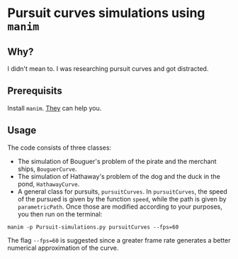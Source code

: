 # Pursuit curves simulations using `manim`
## Why?
I didn't mean to. I was researching pursuit curves and got distracted.

## Prerequisits
Install `manim`. [They](https://docs.manim.community/en/latest/installation.html) can help you.

## Usage
The code consists of three classes:
 - The simulation of Bouguer's problem of the pirate and the merchant ships, `BouguerCurve`.
 - The simulation of Hathaway's problem of the dog and the duck in the pond, `HathawayCurve`.
 - A general class for pursuits, `pursuitCurves`.
In `pursuitCurves`, the speed of the pursued is given by the function `speed`, while the path is given by `parametricPath`. Once those are modified according to your purposes, you then run on the terminal:
```
manim -p Pursuit-simulations.py pursuitCurves --fps=60
```
The flag `--fps=60` is suggested since a greater frame rate generates a better numerical approximation of the curve.

